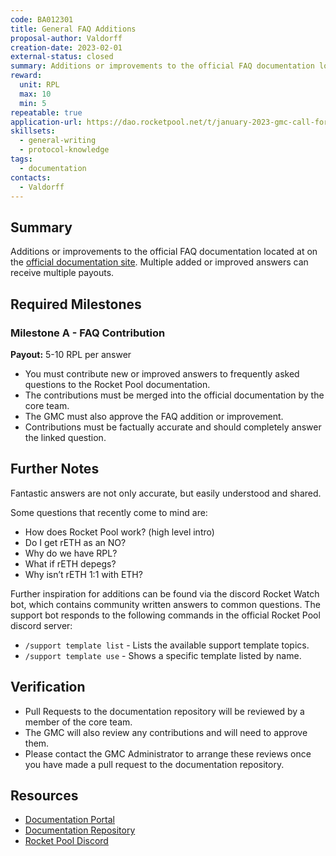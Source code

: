 ```yaml
---
code: BA012301
title: General FAQ Additions
proposal-author: Valdorff
creation-date: 2023-02-01
external-status: closed
summary: Additions or improvements to the official FAQ documentation located at on the [official documentation site](https://docs.rocketpool.net/overview/faq.html). Multiple added or improved answers can receive multiple payouts.
reward:
  unit: RPL
  max: 10
  min: 5
repeatable: true
application-url: https://dao.rocketpool.net/t/january-2023-gmc-call-for-bounty-applications-deadline-is-january-15th/1336/12
skillsets:
  - general-writing
  - protocol-knowledge
tags: 
  - documentation
contacts:
  - Valdorff
---
```


## Summary

Additions or improvements to the official FAQ documentation located at on the [official documentation site](https://docs.rocketpool.net/overview/faq.html). Multiple added or improved answers can receive multiple payouts.

## Required Milestones

### Milestone A - FAQ Contribution
**Payout:** 5-10 RPL per answer

* You must contribute new or improved answers to frequently asked questions to the Rocket Pool documentation.
* The contributions must be merged into the official documentation by the core team.
* The GMC must also approve the FAQ addition or improvement.
* Contributions must be factually accurate and should completely answer the linked question.

## Further Notes

Fantastic answers are not only accurate, but easily understood and shared. 

Some questions that recently come to mind are:
* How does Rocket Pool work? (high level intro)
* Do I get rETH as an NO?
* Why do we have RPL?
* What if rETH depegs?
* Why isn’t rETH 1:1 with ETH?

Further inspiration for additions can be found via the discord Rocket Watch bot, which contains community written answers to common questions. The support bot responds to the following commands in the official Rocket Pool discord server:
* `/support template list` - Lists the available support template topics.
* `/support template use` - Shows a specific template listed by name. 

## Verification
* Pull Requests to the documentation repository will be reviewed by a member of the core team. 
* The GMC will also review any contributions and will need to approve them. 
* Please contact the GMC Administrator to arrange these reviews once you have made a pull request to the documentation repository. 

## Resources
* [Documentation Portal](https://docs.rocketpool.net/overview/faq)
* [Documentation Repository](https://github.com/rocket-pool/docs.rocketpool.net/blob/main/docs/overview/faq.md)
* [Rocket Pool Discord](https://discord.gg/rocketpool)